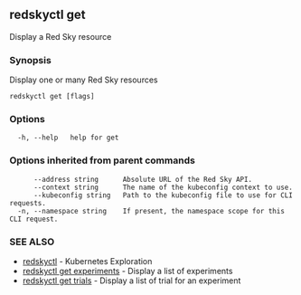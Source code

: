 ## redskyctl get

Display a Red Sky resource

### Synopsis

Display one or many Red Sky resources

```
redskyctl get [flags]
```

### Options

```
  -h, --help   help for get
```

### Options inherited from parent commands

```
      --address string      Absolute URL of the Red Sky API.
      --context string      The name of the kubeconfig context to use.
      --kubeconfig string   Path to the kubeconfig file to use for CLI requests.
  -n, --namespace string    If present, the namespace scope for this CLI request.
```

### SEE ALSO

* [redskyctl](redskyctl.md)	 - Kubernetes Exploration
* [redskyctl get experiments](redskyctl_get_experiments.md)	 - Display a list of experiments
* [redskyctl get trials](redskyctl_get_trials.md)	 - Display a list of trial for an experiment

